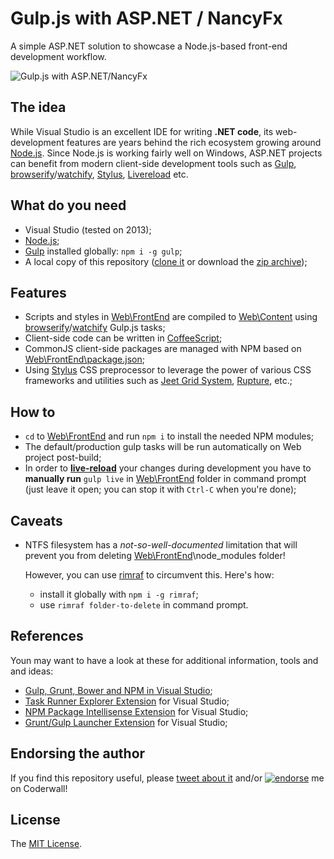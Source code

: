 Gulp.js with ASP.NET / NancyFx
==============================

A simple ASP.NET solution to showcase a Node.js-based front-end development workflow.

![Gulp.js with ASP.NET/NancyFx](https://rawgit.com/icflorescu/gulp-js-with-nancy-fx/master/Web/Content/Images/logo.svg)

## The idea

While Visual Studio is an excellent IDE for writing **.NET code**, its web-development features are years behind the rich ecosystem growing around [Node.js](http://nodejs.org/).
Since Node.js is working fairly well on Windows, ASP.NET projects can benefit from modern client-side development tools such as [Gulp](http://gulpjs.com/), [browserify](http://browserify.org)/[watchify](https://github.com/substack/watchify), [Stylus](http://learnboost.github.io/stylus), [Livereload](http://livereload.com) etc.

## What do you need

- Visual Studio (tested on 2013);
- [Node.js](http://nodejs.org/);
- [Gulp](http://gulpjs.com/) installed globally: `npm i -g gulp`;
- A local copy of this repository ([clone it](github-windows://openRepo/https://github.com/icflorescu/gulp-js-with-nancy-fx) or download the [zip archive](https://github.com/icflorescu/gulp-js-with-nancy-fx/archive/master.zip));

## Features

- Scripts and styles in [Web\\FrontEnd](https://github.com/icflorescu/gulp-js-with-nancy-fx/tree/master/Web/FrontEnd) are compiled to [Web\\Content](https://github.com/icflorescu/gulp-js-with-nancy-fx/tree/master/Web/Content) using [browserify](http://browserify.org)/[watchify](https://github.com/substack/watchify) Gulp.js tasks;
- Client-side code can be written in [CoffeeScript](http://coffeescript.org/);
- CommonJS client-side packages are managed with NPM based on [Web\\FrontEnd\\package.json](https://github.com/icflorescu/gulp-js-with-nancy-fx/blob/master/Web/FrontEnd/package.json);
- Using [Stylus](http://learnboost.github.io/stylus) CSS preprocessor to leverage the power of various CSS frameworks and utilities such as [Jeet Grid System](http://jeet.gs/), [Rupture](http://jenius.github.io/rupture/), etc.;

## How to

- `cd` to [Web\\FrontEnd](https://github.com/icflorescu/gulp-js-with-nancy-fx/tree/master/Web/FrontEnd) and run `npm i` to install the needed NPM modules;
- The default/production gulp tasks will be run automatically on Web project post-build;
- In order to **[live-reload](http://livereload.com)** your changes during development you have to **manually run** `gulp live` in [Web\\FrontEnd](https://github.com/icflorescu/gulp-js-with-nancy-fx/tree/master/Web/FrontEnd) folder in command prompt (just leave it open; you can stop it with `Ctrl-C` when you're done);

## Caveats

- NTFS filesystem has a *not-so-well-documented* limitation that will prevent you from deleting [Web\\FrontEnd](https://github.com/icflorescu/gulp-js-with-nancy-fx/tree/master/Web/FrontEnd)\\node_modules folder!

  However, you can use [rimraf](https://www.npmjs.org/package/rimraf) to circumvent this. Here's how:

  - install it globally with `npm i -g rimraf`;
  - use `rimraf folder-to-delete` in command prompt.

## References

Youn may want to have a look at these for additional information, tools and and ideas:

- [Gulp, Grunt, Bower and NPM in Visual Studio](http://www.hanselman.com/blog/IntroducingGulpGruntBowerAndNpmSupportForVisualStudio.aspx);
- [Task Runner Explorer Extension](http://visualstudiogallery.msdn.microsoft.com/8e1b4368-4afb-467a-bc13-9650572db708) for Visual Studio;
- [NPM Package Intellisense Extension](http://visualstudiogallery.msdn.microsoft.com/65748cdb-4087-497e-a394-2e3449c8e61e) for Visual Studio;
- [Grunt/Gulp Launcher Extension](http://visualstudiogallery.msdn.microsoft.com/dcbc5325-79ef-4b72-960e-0a51ee33a0ff) for Visual Studio;

## Endorsing the author

If you find this repository useful, please [tweet about it](http://twitter.com/share?text=Here%27s+how+to+use+Gulp.js+with+ASP.NET%2FNancyFx%21&url=https%3A%2F%2Fgithub.com%2Ficflorescu%2Fgulp-js-with-nancy-fx&hashtags=nodejs%2Cnpm%2Cgulp%2Cvisualstudio%2Cdotnet&via=icflorescu) and/or [![endorse](https://api.coderwall.com/icflorescu/endorsecount.png)](https://coderwall.com/icflorescu) me on Coderwall!

## License

The [MIT License](https://github.com/icflorescu/gulp-js-with-nancy-fx/blob/master/LICENSE.md).
